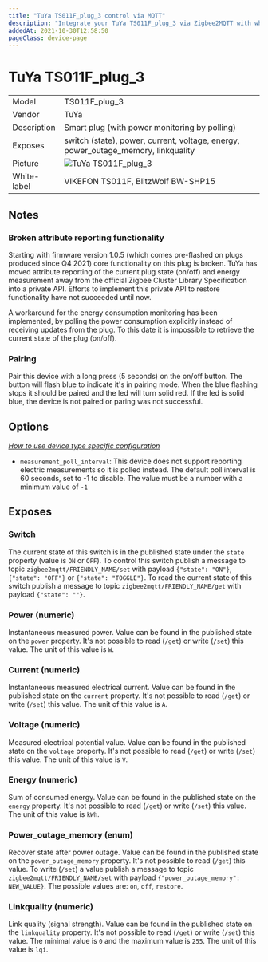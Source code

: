 ```yaml
---
title: "TuYa TS011F_plug_3 control via MQTT"
description: "Integrate your TuYa TS011F_plug_3 via Zigbee2MQTT with whatever smart home infrastructure you are using without the vendors bridge or gateway."
addedAt: 2021-10-30T12:58:50
pageClass: device-page
---
```


<!-- !!!! -->
<!-- ATTENTION: This file is auto-generated through docgen! -->
<!-- You can only edit the "Notes"-Section between the two comment lines "Notes BEGIN" and "Notes END". -->
<!-- Do not use h1 or h2 heading within "## Notes"-Section. -->
<!-- !!!! -->

# TuYa TS011F_plug_3

|     |     |
|-----|-----|
| Model | TS011F_plug_3  |
| Vendor  | TuYa  |
| Description | Smart plug (with power monitoring by polling) |
| Exposes | switch (state), power, current, voltage, energy, power_outage_memory, linkquality |
| Picture | ![TuYa TS011F_plug_3](https://www.zigbee2mqtt.io/images/devices/TS011F_plug_3.jpg) |
| White-label | VIKEFON TS011F, BlitzWolf BW-SHP15 |


<!-- Notes BEGIN: You can edit here. Add "## Notes" headline if not already present. -->
## Notes

### Broken attribute reporting functionality

Starting with firmware version 1.0.5 (which comes pre-flashed on plugs produced since Q4 2021) core functionality on this plug is broken. TuYa has moved attribute reporting of the current plug state (on/off) and energy measurement away from the official Zigbee Cluster Library Specification into a private API. Efforts to implement this private API to restore functionality have not succeeded until now.

A workaround for the energy consumption monitoring has been implemented, by polling the power consumption explicitly instead of receiving updates from the plug. To this date it is impossible to retrieve the current state of the plug (on/off).

<!-- cfr: https://github.com/Koenkk/zigbee2mqtt/issues/9057 -->

### Pairing
Pair this device with a long press (5 seconds) on the on/off button. The button will flash blue to indicate it's in pairing mode. When the blue flashing stops it should be paired and the led will turn solid red. If the led is solid blue, the device is not paired or paring was not successful.
<!-- Notes END: Do not edit below this line -->


## Options
*[How to use device type specific configuration](../guide/configuration/devices-groups.md#specific-device-options)*

* `measurement_poll_interval`: This device does not support reporting electric measurements so it is polled instead. The default poll interval is 60 seconds, set to -1 to disable. The value must be a number with a minimum value of `-1`


## Exposes

### Switch 
The current state of this switch is in the published state under the `state` property (value is `ON` or `OFF`).
To control this switch publish a message to topic `zigbee2mqtt/FRIENDLY_NAME/set` with payload `{"state": "ON"}`, `{"state": "OFF"}` or `{"state": "TOGGLE"}`.
To read the current state of this switch publish a message to topic `zigbee2mqtt/FRIENDLY_NAME/get` with payload `{"state": ""}`.

### Power (numeric)
Instantaneous measured power.
Value can be found in the published state on the `power` property.
It's not possible to read (`/get`) or write (`/set`) this value.
The unit of this value is `W`.

### Current (numeric)
Instantaneous measured electrical current.
Value can be found in the published state on the `current` property.
It's not possible to read (`/get`) or write (`/set`) this value.
The unit of this value is `A`.

### Voltage (numeric)
Measured electrical potential value.
Value can be found in the published state on the `voltage` property.
It's not possible to read (`/get`) or write (`/set`) this value.
The unit of this value is `V`.

### Energy (numeric)
Sum of consumed energy.
Value can be found in the published state on the `energy` property.
It's not possible to read (`/get`) or write (`/set`) this value.
The unit of this value is `kWh`.

### Power_outage_memory (enum)
Recover state after power outage.
Value can be found in the published state on the `power_outage_memory` property.
It's not possible to read (`/get`) this value.
To write (`/set`) a value publish a message to topic `zigbee2mqtt/FRIENDLY_NAME/set` with payload `{"power_outage_memory": NEW_VALUE}`.
The possible values are: `on`, `off`, `restore`.

### Linkquality (numeric)
Link quality (signal strength).
Value can be found in the published state on the `linkquality` property.
It's not possible to read (`/get`) or write (`/set`) this value.
The minimal value is `0` and the maximum value is `255`.
The unit of this value is `lqi`.

